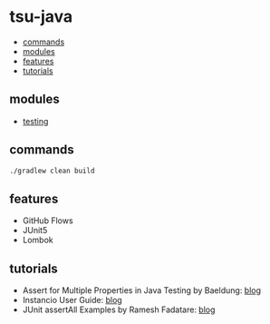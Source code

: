# tsu-java

- [commands](#commands)
- [modules](#modules)
- [features](#features)
- [tutorials](#tutorials)

## modules

- [testing](testing)

## commands

```bash
./gradlew clean build
```

## features

- GitHub Flows
- JUnit5
- Lombok

## tutorials

- Assert for Multiple Properties in Java Testing by Baeldung: [blog](https://www.baeldung.com/java-testing-single-assert-multiple-properties)
- Instancio User Guide: [blog](https://www.instancio.org/user-guide/#using-supply-to-provide-random-values)
- JUnit assertAll Examples by Ramesh Fadatare: [blog](https://www.javaguides.net/2018/09/junit-5-assertall-example.html)